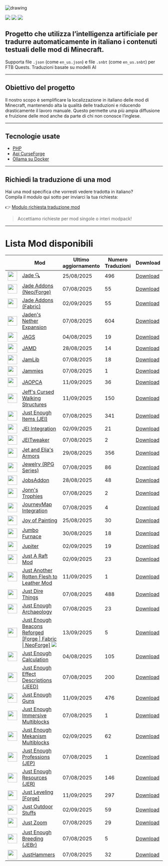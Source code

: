<img src="https://cdn.worldvectorlogo.com/logos/minecraft.svg" alt="drawing" />

![](https://img.shields.io/badge/Ultimo%20Aggiornamento-14%2F09%2F2025-blue)
![](https://img.shields.io/badge/Mod%20tradotte-2239-green)
![](https://img.shields.io/badge/Quest%20tradotte-5-green)

## Progetto che utilizza l’intelligenza artificiale per **tradurre automaticamente in italiano** i contenuti testuali delle mod di Minecraft.
Supporta file `.json` (come `en_us.json`) e file `.snbt` (come `en_us.snbt`) per FTB Quests.
Traduzioni basate su modelli AI

---

## Obiettivo del progetto

Il nostro scopo è semplificare la localizzazione in italiano delle mod di Minecraft, mantenendo alta la qualità delle traduzioni e riducendo drasticamente il lavoro manuale. Questo permette una più ampia diffusione e fruizione delle mod anche da parte di chi non conosce l’inglese.

---

## Tecnologie usate

- [PHP](https://www.php.net/)
- [Api CurseForge](https://curseforge.com/)
- [Ollama su Docker](https://hub.docker.com/r/ollama/ollama)

---

## Richiedi la traduzione di una mod

Hai una mod specifica che vorresti vedere tradotta in italiano?  
Compila il modulo qui sotto per inviarci la tua richiesta:

👉 [Modulo richiesta traduzione mod](https://forms.gle/3SsGruLzzU6gDovv8)

> Accettiamo richieste per mod singole o interi modpack!

---
# Lista Mod disponibili

|  |Mod | Ultimo<br/>aggiornamento | Numero<br/>Traduzioni |Download |
| ---- | ---- | ---- | ---- | ---- |
| <img src="https://media.forgecdn.net/avatars/207/323/636965628804677340.png" loading="lazy" decoding="async" width="30" /> | [Jade 🔍](https://www.curseforge.com/minecraft/mc-mods/jade "Web Site")  | 25/08/2025 | 496 | [Download ](https://download-directory.github.io/?url=https%3A%2F%2Fgithub.com%2Ffrancescoparadisi14%2FMinecraftModItaTranslate%2Ftree%2Fmain%2Ftraduzioni%2Fassets%2Fjade "Download") |
| <img src="https://media.forgecdn.net/avatars/497/744/637814611670008374.png" loading="lazy" decoding="async" width="30" /> | [Jade Addons (Neo/Forge)](https://www.curseforge.com/minecraft/mc-mods/jade-addons "Web Site")  | 07/08/2025 | 55 | [Download ](https://download-directory.github.io/?url=https%3A%2F%2Fgithub.com%2Ffrancescoparadisi14%2FMinecraftModItaTranslate%2Ftree%2Fmain%2Ftraduzioni%2Fassets%2Fjadeaddons "Download") |
| <img src="https://media.forgecdn.net/avatars/586/254/637954131015787648.png" loading="lazy" decoding="async" width="30" /> | [Jade Addons (Fabric)](https://www.curseforge.com/minecraft/mc-mods/jade-addons-fabric "Web Site")  | 02/09/2025 | 55 | [Download ](https://download-directory.github.io/?url=https%3A%2F%2Fgithub.com%2Ffrancescoparadisi14%2FMinecraftModItaTranslate%2Ftree%2Fmain%2Ftraduzioni%2Fassets%2Fjadeaddons "Download") |
| <img src="https://media.forgecdn.net/avatars/1089/159/638632113299109573.png" loading="lazy" decoding="async" width="30" /> | [Jaden's Nether Expansion](https://www.curseforge.com/minecraft/mc-mods/jadens-nether-expansion "Web Site")  | 07/08/2025 | 604 | [Download ](https://download-directory.github.io/?url=https%3A%2F%2Fgithub.com%2Ffrancescoparadisi14%2FMinecraftModItaTranslate%2Ftree%2Fmain%2Ftraduzioni%2Fassets%2Fnetherexp "Download") |
| <img src="https://media.forgecdn.net/avatars/420/812/637647497545386340.png" loading="lazy" decoding="async" width="30" /> | [JAGS](https://www.curseforge.com/minecraft/mc-mods/jags "Web Site")  | 04/08/2025 | 19 | [Download ](https://download-directory.github.io/?url=https%3A%2F%2Fgithub.com%2Ffrancescoparadisi14%2FMinecraftModItaTranslate%2Ftree%2Fmain%2Ftraduzioni%2Fassets%2Fjags "Download") |
| <img src="https://media.forgecdn.net/avatars/317/123/637420887536708523.png" loading="lazy" decoding="async" width="30" /> | [JAMD](https://www.curseforge.com/minecraft/mc-mods/jamd "Web Site")  | 28/08/2025 | 14 | [Download ](https://download-directory.github.io/?url=https%3A%2F%2Fgithub.com%2Ffrancescoparadisi14%2FMinecraftModItaTranslate%2Ftree%2Fmain%2Ftraduzioni%2Fassets%2Fjamd "Download") |
| <img src="https://media.forgecdn.net/avatars/964/489/638462824667803215.png" loading="lazy" decoding="async" width="30" /> | [JamLib](https://www.curseforge.com/minecraft/mc-mods/jamlib "Web Site")  | 07/08/2025 | 18 | [Download ](https://download-directory.github.io/?url=https%3A%2F%2Fgithub.com%2Ffrancescoparadisi14%2FMinecraftModItaTranslate%2Ftree%2Fmain%2Ftraduzioni%2Fassets%2Fjamlib "Download") |
| <img src="https://media.forgecdn.net/avatars/886/374/638322885920394429.gif" loading="lazy" decoding="async" width="30" /> | [Jammies](https://www.curseforge.com/minecraft/mc-mods/jammies "Web Site")  | 07/08/2025 | 1 | [Download ](https://download-directory.github.io/?url=https%3A%2F%2Fgithub.com%2Ffrancescoparadisi14%2FMinecraftModItaTranslate%2Ftree%2Fmain%2Ftraduzioni%2Fassets%2Fjammies "Download") |
| <img src="https://media.forgecdn.net/avatars/580/944/637945436867389654.png" loading="lazy" decoding="async" width="30" /> | [JAOPCA](https://www.curseforge.com/minecraft/mc-mods/jaopca "Web Site")  | 11/09/2025 | 36 | [Download ](https://download-directory.github.io/?url=https%3A%2F%2Fgithub.com%2Ffrancescoparadisi14%2FMinecraftModItaTranslate%2Ftree%2Fmain%2Ftraduzioni%2Fassets%2Fjaopca "Download") |
| <img src="https://media.forgecdn.net/avatars/1121/777/638677273600958991.png" loading="lazy" decoding="async" width="30" /> | [Jeff's Cursed Walking Structures](https://www.curseforge.com/minecraft/mc-mods/jeffs-cursed-walking-structures "Web Site")  | 11/09/2025 | 150 | [Download ](https://download-directory.github.io/?url=https%3A%2F%2Fgithub.com%2Ffrancescoparadisi14%2FMinecraftModItaTranslate%2Ftree%2Fmain%2Ftraduzioni%2Fassets%2Fjeffs_cursed_walking_structures "Download") |
| <img src="https://media.forgecdn.net/avatars/29/69/635838945588716414.jpeg" loading="lazy" decoding="async" width="30" /> | [Just Enough Items (JEI)](https://www.curseforge.com/minecraft/mc-mods/jei "Web Site")  | 07/08/2025 | 341 | [Download ](https://download-directory.github.io/?url=https%3A%2F%2Fgithub.com%2Ffrancescoparadisi14%2FMinecraftModItaTranslate%2Ftree%2Fmain%2Ftraduzioni%2Fassets%2Fjei "Download") |
| <img src="https://media.forgecdn.net/avatars/106/916/636362572840734804.png" loading="lazy" decoding="async" width="30" /> | [JEI Integration](https://www.curseforge.com/minecraft/mc-mods/jei-integration "Web Site")  | 02/09/2025 | 21 | [Download ](https://download-directory.github.io/?url=https%3A%2F%2Fgithub.com%2Ffrancescoparadisi14%2FMinecraftModItaTranslate%2Ftree%2Fmain%2Ftraduzioni%2Fassets%2Fjeiintegration "Download") |
| <img src="https://media.forgecdn.net/avatars/255/940/637203420213364761.png" loading="lazy" decoding="async" width="30" /> | [JEITweaker](https://www.curseforge.com/minecraft/mc-mods/jeitweaker "Web Site")  | 07/08/2025 | 2 | [Download ](https://download-directory.github.io/?url=https%3A%2F%2Fgithub.com%2Ffrancescoparadisi14%2FMinecraftModItaTranslate%2Ftree%2Fmain%2Ftraduzioni%2Fassets%2Fjeitweaker "Download") |
| <img src="https://media.forgecdn.net/avatars/739/591/638086487533170032.png" loading="lazy" decoding="async" width="30" /> | [Jet and Elia's Armors](https://www.curseforge.com/minecraft/mc-mods/jet-and-elias-armors "Web Site")  | 29/08/2025 | 356 | [Download ](https://download-directory.github.io/?url=https%3A%2F%2Fgithub.com%2Ffrancescoparadisi14%2FMinecraftModItaTranslate%2Ftree%2Fmain%2Ftraduzioni%2Fassets%2Fjet_and_elias_armors "Download") |
| <img src="https://media.forgecdn.net/avatars/874/746/638296236288128550.png" loading="lazy" decoding="async" width="30" /> | [Jewelry (RPG Series)](https://www.curseforge.com/minecraft/mc-mods/jewelry "Web Site")  | 07/08/2025 | 86 | [Download ](https://download-directory.github.io/?url=https%3A%2F%2Fgithub.com%2Ffrancescoparadisi14%2FMinecraftModItaTranslate%2Ftree%2Fmain%2Ftraduzioni%2Fassets%2Fjewelry "Download") |
| <img src="https://media.forgecdn.net/avatars/614/920/637999606825142148.png" loading="lazy" decoding="async" width="30" /> | [JobsAddon](https://www.curseforge.com/minecraft/mc-mods/jobsaddon "Web Site")  | 28/08/2025 | 48 | [Download ](https://download-directory.github.io/?url=https%3A%2F%2Fgithub.com%2Ffrancescoparadisi14%2FMinecraftModItaTranslate%2Ftree%2Fmain%2Ftraduzioni%2Fassets%2Fjobsaddon "Download") |
| <img src="https://media.forgecdn.net/avatars/413/247/637633895952350301.jpeg" loading="lazy" decoding="async" width="30" /> | [Jonn's Trophies](https://www.curseforge.com/minecraft/mc-mods/jonns-trophies "Web Site")  | 07/08/2025 | 2 | [Download ](https://download-directory.github.io/?url=https%3A%2F%2Fgithub.com%2Ffrancescoparadisi14%2FMinecraftModItaTranslate%2Ftree%2Fmain%2Ftraduzioni%2Fassets%2Ftrophymanager "Download") |
| <img src="https://media.forgecdn.net/avatars/431/167/637666162691913254.png" loading="lazy" decoding="async" width="30" /> | [JourneyMap Integration](https://www.curseforge.com/minecraft/mc-mods/journeymap-integration "Web Site")  | 07/08/2025 | 4 | [Download ](https://download-directory.github.io/?url=https%3A%2F%2Fgithub.com%2Ffrancescoparadisi14%2FMinecraftModItaTranslate%2Ftree%2Fmain%2Ftraduzioni%2Fassets%2Fjmi "Download") |
| <img src="https://media.forgecdn.net/avatars/235/674/637087380131443552.png" loading="lazy" decoding="async" width="30" /> | [Joy of Painting](https://www.curseforge.com/minecraft/mc-mods/joy-of-painting "Web Site")  | 25/08/2025 | 30 | [Download ](https://download-directory.github.io/?url=https%3A%2F%2Fgithub.com%2Ffrancescoparadisi14%2FMinecraftModItaTranslate%2Ftree%2Fmain%2Ftraduzioni%2Fassets%2Fxercapaint "Download") |
| <img src="https://media.forgecdn.net/avatars/280/655/637282684873827598.png" loading="lazy" decoding="async" width="30" /> | [Jumbo Furnace](https://www.curseforge.com/minecraft/mc-mods/jumbo-furnace "Web Site")  | 30/08/2025 | 18 | [Download ](https://download-directory.github.io/?url=https%3A%2F%2Fgithub.com%2Ffrancescoparadisi14%2FMinecraftModItaTranslate%2Ftree%2Fmain%2Ftraduzioni%2Fassets%2Fjumbofurnace "Download") |
| <img src="https://media.forgecdn.net/avatars/1048/771/638577740300213439.jpg" loading="lazy" decoding="async" width="30" /> | [Jupiter](https://www.curseforge.com/minecraft/mc-mods/jupiter "Web Site")  | 02/09/2025 | 19 | [Download ](https://download-directory.github.io/?url=https%3A%2F%2Fgithub.com%2Ffrancescoparadisi14%2FMinecraftModItaTranslate%2Ftree%2Fmain%2Ftraduzioni%2Fassets%2Fjupiter "Download") |
| <img src="https://media.forgecdn.net/avatars/109/684/636381504278349216.png" loading="lazy" decoding="async" width="30" /> | [Just A Raft Mod](https://www.curseforge.com/minecraft/mc-mods/just-a-raft-mod "Web Site")  | 02/09/2025 | 23 | [Download ](https://download-directory.github.io/?url=https%3A%2F%2Fgithub.com%2Ffrancescoparadisi14%2FMinecraftModItaTranslate%2Ftree%2Fmain%2Ftraduzioni%2Fassets%2Fjustaraftmod "Download") |
| <img src="https://media.forgecdn.net/avatars/44/602/636033875585289499.png" loading="lazy" decoding="async" width="30" /> | [Just Another Rotten Flesh to Leather Mod](https://www.curseforge.com/minecraft/mc-mods/just-another-rotten-flesh-to-leather-mod "Web Site")  | 11/09/2025 | 1 | [Download ](https://download-directory.github.io/?url=https%3A%2F%2Fgithub.com%2Ffrancescoparadisi14%2FMinecraftModItaTranslate%2Ftree%2Fmain%2Ftraduzioni%2Fassets%2Fjrftl "Download") |
| <img src="https://media.forgecdn.net/avatars/979/642/638485390482179180.png" loading="lazy" decoding="async" width="30" /> | [Just Dire Things](https://www.curseforge.com/minecraft/mc-mods/just-dire-things "Web Site")  | 07/08/2025 | 488 | [Download ](https://download-directory.github.io/?url=https%3A%2F%2Fgithub.com%2Ffrancescoparadisi14%2FMinecraftModItaTranslate%2Ftree%2Fmain%2Ftraduzioni%2Fassets%2Fjustdirethings "Download") |
| <img src="https://media.forgecdn.net/avatars/852/158/638254730613855169.png" loading="lazy" decoding="async" width="30" /> | [Just Enough Archaeology](https://www.curseforge.com/minecraft/mc-mods/just-enough-archaeology "Web Site")  | 07/08/2025 | 23 | [Download ](https://download-directory.github.io/?url=https%3A%2F%2Fgithub.com%2Ffrancescoparadisi14%2FMinecraftModItaTranslate%2Ftree%2Fmain%2Ftraduzioni%2Fassets%2Fjearchaeology "Download") |
| <img src="https://media.forgecdn.net/avatars/876/576/638300512066520740.png" loading="lazy" decoding="async" width="30" /> | [Just Enough Beacons Reforged [Forge \| Fabric \| NeoForge]](https://www.curseforge.com/minecraft/mc-mods/just-enough-beacons-reforged "Web Site") ![](https://img.shields.io/badge/NEW-red) | 13/09/2025 | 5 | [Download ](https://download-directory.github.io/?url=https%3A%2F%2Fgithub.com%2Ffrancescoparadisi14%2FMinecraftModItaTranslate%2Ftree%2Fmain%2Ftraduzioni%2Fassets%2Fjust_enough_beacons "Download") |
| <img src="https://media.forgecdn.net/avatars/35/135/635920403649554603.jpeg" loading="lazy" decoding="async" width="30" /> | [Just Enough Calculation](https://www.curseforge.com/minecraft/mc-mods/just-enough-calculation "Web Site")  | 04/08/2025 | 105 | [Download ](https://download-directory.github.io/?url=https%3A%2F%2Fgithub.com%2Ffrancescoparadisi14%2FMinecraftModItaTranslate%2Ftree%2Fmain%2Ftraduzioni%2Fassets%2Fjecalculation "Download") |
| <img src="https://media.forgecdn.net/avatars/438/886/637685255314420532.png" loading="lazy" decoding="async" width="30" /> | [Just Enough Effect Descriptions (JEED)](https://www.curseforge.com/minecraft/mc-mods/just-enough-effect-descriptions-jeed "Web Site")  | 07/08/2025 | 200 | [Download ](https://download-directory.github.io/?url=https%3A%2F%2Fgithub.com%2Ffrancescoparadisi14%2FMinecraftModItaTranslate%2Ftree%2Fmain%2Ftraduzioni%2Fassets%2Fjeed "Download") |
| <img src="https://media.forgecdn.net/avatars/972/989/638475450373397100.png" loading="lazy" decoding="async" width="30" /> | [Just Enough Guns](https://www.curseforge.com/minecraft/mc-mods/just-enough-guns "Web Site")  | 11/09/2025 | 476 | [Download ](https://download-directory.github.io/?url=https%3A%2F%2Fgithub.com%2Ffrancescoparadisi14%2FMinecraftModItaTranslate%2Ftree%2Fmain%2Ftraduzioni%2Fassets%2Fjeg "Download") |
| <img src="https://media.forgecdn.net/avatars/560/299/637911069109067578.png" loading="lazy" decoding="async" width="30" /> | [Just Enough Immersive Multiblocks](https://www.curseforge.com/minecraft/mc-mods/just-enough-immersive-multiblocks "Web Site")  | 07/08/2025 | 1 | [Download ](https://download-directory.github.io/?url=https%3A%2F%2Fgithub.com%2Ffrancescoparadisi14%2FMinecraftModItaTranslate%2Ftree%2Fmain%2Ftraduzioni%2Fassets%2Fjeimultiblocks "Download") |
| <img src="https://media.forgecdn.net/avatars/860/672/638267473798853846.png" loading="lazy" decoding="async" width="30" /> | [Just Enough Mekanism Multiblocks](https://www.curseforge.com/minecraft/mc-mods/just-enough-mekanism-multiblocks "Web Site")  | 02/09/2025 | 62 | [Download ](https://download-directory.github.io/?url=https%3A%2F%2Fgithub.com%2Ffrancescoparadisi14%2FMinecraftModItaTranslate%2Ftree%2Fmain%2Ftraduzioni%2Fassets%2Fjei_mekanism_multiblocks "Download") |
| <img src="https://media.forgecdn.net/avatars/311/84/637401177607519178.png" loading="lazy" decoding="async" width="30" /> | [Just Enough Professions (JEP)](https://www.curseforge.com/minecraft/mc-mods/just-enough-professions-jep "Web Site")  | 07/08/2025 | 1 | [Download ](https://download-directory.github.io/?url=https%3A%2F%2Fgithub.com%2Ffrancescoparadisi14%2FMinecraftModItaTranslate%2Ftree%2Fmain%2Ftraduzioni%2Fassets%2Fjustenoughprofessions "Download") |
| <img src="https://media.forgecdn.net/avatars/32/419/635880199659979425.png" loading="lazy" decoding="async" width="30" /> | [Just Enough Resources (JER)](https://www.curseforge.com/minecraft/mc-mods/just-enough-resources-jer "Web Site")  | 07/08/2025 | 146 | [Download ](https://download-directory.github.io/?url=https%3A%2F%2Fgithub.com%2Ffrancescoparadisi14%2FMinecraftModItaTranslate%2Ftree%2Fmain%2Ftraduzioni%2Fassets%2Fjeresources "Download") |
| <img src="https://media.forgecdn.net/avatars/890/534/638331168153934478.png" loading="lazy" decoding="async" width="30" /> | [Just Leveling [Forge]](https://www.curseforge.com/minecraft/mc-mods/just-leveling "Web Site")  | 11/09/2025 | 297 | [Download ](https://download-directory.github.io/?url=https%3A%2F%2Fgithub.com%2Ffrancescoparadisi14%2FMinecraftModItaTranslate%2Ftree%2Fmain%2Ftraduzioni%2Fassets%2Fjustleveling "Download") |
| <img src="https://media.forgecdn.net/avatars/857/650/638262405220316382.png" loading="lazy" decoding="async" width="30" /> | [Just Outdoor Stuffs](https://www.curseforge.com/minecraft/mc-mods/just-outdoor-stuffs "Web Site")  | 02/09/2025 | 59 | [Download ](https://download-directory.github.io/?url=https%3A%2F%2Fgithub.com%2Ffrancescoparadisi14%2FMinecraftModItaTranslate%2Ftree%2Fmain%2Ftraduzioni%2Fassets%2Fjustoutdoorstuffs "Download") |
| <img src="https://media.forgecdn.net/avatars/1324/771/638861240221497743.png" loading="lazy" decoding="async" width="30" /> | [Just Zoom](https://www.curseforge.com/minecraft/mc-mods/just-zoom "Web Site")  | 07/08/2025 | 29 | [Download ](https://download-directory.github.io/?url=https%3A%2F%2Fgithub.com%2Ffrancescoparadisi14%2FMinecraftModItaTranslate%2Ftree%2Fmain%2Ftraduzioni%2Fassets%2Fjustzoom "Download") |
| <img src="https://media.forgecdn.net/avatars/862/389/638270817972208061.png" loading="lazy" decoding="async" width="30" /> | [Just Enough Breeding (JEBr)](https://www.curseforge.com/minecraft/mc-mods/justenoughbreeding "Web Site")  | 07/08/2025 | 5 | [Download ](https://download-directory.github.io/?url=https%3A%2F%2Fgithub.com%2Ffrancescoparadisi14%2FMinecraftModItaTranslate%2Ftree%2Fmain%2Ftraduzioni%2Fassets%2Fjustenoughbreeding "Download") |
| <img src="https://media.forgecdn.net/avatars/629/120/638026711195851029.png" loading="lazy" decoding="async" width="30" /> | [JustHammers](https://www.curseforge.com/minecraft/mc-mods/justhammers "Web Site")  | 07/08/2025 | 32 | [Download ](https://download-directory.github.io/?url=https%3A%2F%2Fgithub.com%2Ffrancescoparadisi14%2FMinecraftModItaTranslate%2Ftree%2Fmain%2Ftraduzioni%2Fassets%2Fjusthammers "Download") |